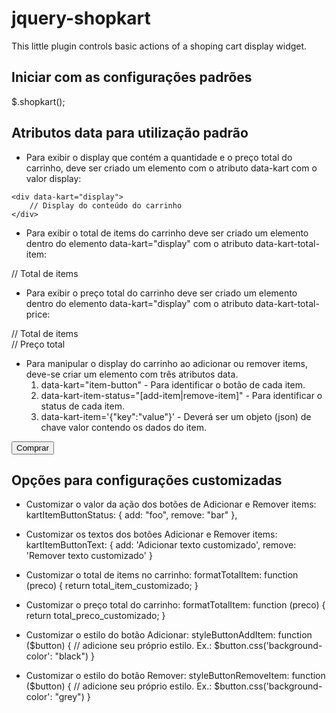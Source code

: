 # jquery-shopkart
This little plugin controls basic actions of a shoping cart display widget.

Iniciar com as configurações padrões     
------------------------------------------------
$.shopkart();

Atributos data para utilização padrão     
-------------------------------------------------
 - Para exibir o display que contém a quantidade e o preço total do carrinho,
   deve ser criado um elemento com o atributo data-kart com o valor display:

```
<div data-kart="display">
    // Display do conteúdo do carrinho
</div>
```

 - Para exibir o total de items do carrinho deve ser criado um elemento dentro
   do elemento data-kart="display" com o atributo data-kart-total-item:

<div data-kart="display">
    <div data-kart-total-item="0">
        // Total de items
    </div>
</div>

 - Para exibir o preço total do carrinho deve ser criado um elemento dentro
   do elemento data-kart="display" com o atributo data-kart-total-price:

<div data-kart="display">
    <div data-kart-total-item="0">
        // Total de items
    </div>
    <div data-kart-total-price="0">
        // Preço total
    </div>
</div>

 - Para manipular o display do carrinho ao adicionar ou remover items,
   deve-se criar um elemento com três atributos data.
   1. data-kart="item-button" - Para identificar o botão de cada item.
   2. data-kart-item-status="[add-item|remove-item]" - Para identificar o status de cada item.
   3. data-kart-item='{"key":"value"}' - Deverá ser um objeto (json) de chave valor contendo os dados do item.

<button
    data-kart="item-button"
    data-kart-item-status="add-item"
    data-kart-item='{"id": 1, "descricao": "Item 01", "valor": 100}'>
    Comprar
</button>

Opções para configurações customizadas
--------------------------------------------------
 - Customizar o valor da ação dos botões de Adicionar e Remover items:
kartItemButtonStatus: {
     add: "foo",
     remove: "bar"
},
 - Customizar os textos dos botões Adicionar e Remover items:
kartItemButtonText: {
    add: 'Adicionar texto customizado',
    remove: 'Remover texto customizado'
}

 - Customizar o total de items no carrinho:
formatTotalItem: function (preco) {
    return total_item_customizado;
}

 - Customizar o preço total do carrinho:
formatTotalItem: function (preco) {
    return total_preco_customizado;
}

 - Customizar o estilo do botão Adicionar:
styleButtonAddItem: function ($button) {
    // adicione seu próprio estilo. Ex.: $button.css('background-color': "black")
}

 - Customizar o estilo do botão Remover:
styleButtonRemoveItem: function ($button) {
    // adicione seu próprio estilo. Ex.: $button.css('background-color': "grey")
}
